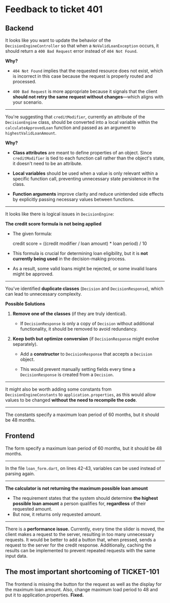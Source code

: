 # Feedback to ticket 401
## Backend
It looks like you want to update the behavior of the `DecisionEngineController` so that when a `NoValidLoanException` occurs, it should return a `400 Bad Request` error instead of `404 Not Found`.

**Why?**

-   `404 Not Found` implies that the requested resource does not exist, which is incorrect in this case because the request is properly routed and processed.

-   `400 Bad Request` is more appropriate because it signals that the client **should not retry the same request without changes**—which aligns with your scenario.
___
You're suggesting that `creditModifier`, currently an attribute of the `DecisionEngine` class, should be converted into a local variable within the `calculateApprovedLoan` function and passed as an argument to `highestValidLoanAmount`.

**Why?**

-   **Class attributes** are meant to define properties of an object. Since `creditModifier` is tied to each function call rather than the object's state, it doesn't need to be an attribute.

-   **Local variables** should be used when a value is only relevant within a specific function call, preventing unnecessary state persistence in the class.

-   **Function arguments** improve clarity and reduce unintended side effects by explicitly passing necessary values between functions.
___
It looks like there is logical issues in `DecisionEngine`:

**The credit score formula is not being applied**

-   The given formula:

    credit score = ((credit modifier / loan amount) * loan period) / 10
-   This formula is crucial for determining loan eligibility, but it is **not currently being used** in the decision-making process.

-   As a result, some valid loans might be rejected, or some invalid loans might be approved.
 ___
You’ve identified **duplicate classes** (`Decision` and `DecisionResponse`), which can lead to unnecessary complexity.

**Possible Solutions**

1.  **Remove one of the classes** (if they are truly identical).

    -   If `DecisionResponse` is only a copy of `Decision` without additional functionality, it should be removed to avoid redundancy.

2.  **Keep both but optimize conversion** (if `DecisionResponse` might evolve separately).

    -   Add a **constructor** to `DecisionResponse` that accepts a `Decision` object.

    -   This would prevent manually setting fields every time a `DecisionResponse` is created from a `Decision`.
___
It might also be worth adding some constants from `DecisionEngineConstants` to `application.properties`, as this would allow values to be changed **without the need to recompile the code**.
___
The constants specify a maximum loan period of 60 months, but it should be 48 months.
## Frontend
The form specify a maximum loan period of 60 months, but it should be 48 months.
___
In the file `loan_form.dart`, on lines 42-43, variables can be used instead of parsing again.
___
**The calculator is not returning the maximum possible loan amount**

-   The requirement states that the system should determine **the highest possible loan amount** a person qualifies for, **regardless** of their requested amount.
-   But now, it returns only requested amount.
___
There is a **performance issue.**
Currently, every time the slider is moved, the client makes a request to the server, resulting in too many unnecessary requests. It would be better to add a button that, when pressed, sends a request to the server for the credit response. Additionally, caching the results can be implemented to prevent repeated requests with the same input data.
## The most important shortcoming of TICKET-101
The frontend is missing the button for the request as well as the display for the maximum loan amount. Also, change maximum load period to 48 and put it to application.properties.
**Fixed.**